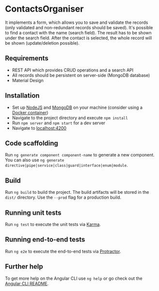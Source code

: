 # ContactsOrganiser

It implements a form, which allows you to save and validate the records (only validated and non-redundant records should be saved). It's possible to find a contact with the name (search field). The result has to be shown under the search field. After the contact is selected, the whole record will be shown (update/deletion possible).

## Requirements

* REST API which provides CRUD operations and a search API
* All records should be persistent on server-side (MongoDB database)
* Material Design

## Installation

* Set up [NodeJS](https://nodejs.org/en/download/) and [MongoDB](https://www.mongodb.com/download-center/community) on your machine (consider using a [Docker container](https://hub.docker.com/_/mongo))
* Navigate to the project directory and execute `npm install`
* Run `npm server` and `npm start` for a dev server
* Navigate to [localhost:4200](http://localhost:4200/)

## Code scaffolding

Run `ng generate component component-name` to generate a new component. You can also use `ng generate directive|pipe|service|class|guard|interface|enum|module`.

## Build

Run `ng build` to build the project. The build artifacts will be stored in the `dist/` directory. Use the `--prod` flag for a production build.

## Running unit tests

Run `ng test` to execute the unit tests via [Karma](https://karma-runner.github.io).

## Running end-to-end tests

Run `ng e2e` to execute the end-to-end tests via [Protractor](http://www.protractortest.org/).

## Further help

To get more help on the Angular CLI use `ng help` or go check out the [Angular CLI README](https://github.com/angular/angular-cli/blob/master/README.md).

